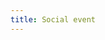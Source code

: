 ```yaml
---
title: Social event
---
```

<!-- 
<div class="social-event">

  <p>
  On Thursday evening we organize a social event in Cegeka's offices on the Corda Campus..<br />
You are welcome to join us for a dinner as of 18:00.<br /><br />
Sorry, the social event is currently <font style="color: red">sold out</font>! <br /><br />

We will provide a networking reception with snacks and drinks. <br />
Drinks are kindly offered by:
  </p>

{% assign socialEventSponsors = site.data.sponsors | where:"level","Social event" | sort: 'name' %}

  {% if socialEventSponsors %}
    {% for sponsor in socialEventSponsors %}
      <div class="socialevensponsor">
        <a href="{{ sponsor.url }}" target="_blank"><img src="{{ site.baseurl }}/assets/images/sponsors/{{ sponsor.image }}" alt="{{ sponsor.name }} logo" style="{{ sponsor.style }}"/></a><br />
      </div>
    {% endfor %}
  {% endif %}

</div> -->
